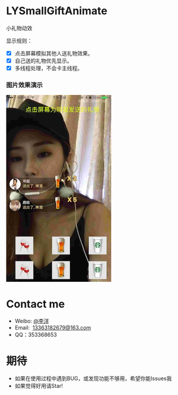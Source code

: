 # LYSmallGiftAnimate
小礼物动效

显示规则：

- [x] 点击屏幕模拟其他人送礼物效果。
- [x] 自己送的礼物优先显示。
- [x] 多线程处理，不会卡主线程。

### 图片效果演示

![图片效果演示](https://github.com/w0shiliyang/LYSmallGiftAnimate/blob/master/截图.jpg)

# Contact me
- Weibo: [@李洋](http://weibo.com/3297900977)
- Email:  13363182679@163.com
- QQ：353368653

# 期待
- 如果在使用过程中遇到BUG，或发现功能不够用，希望你能Issues我
- 如果觉得好用请Star!
